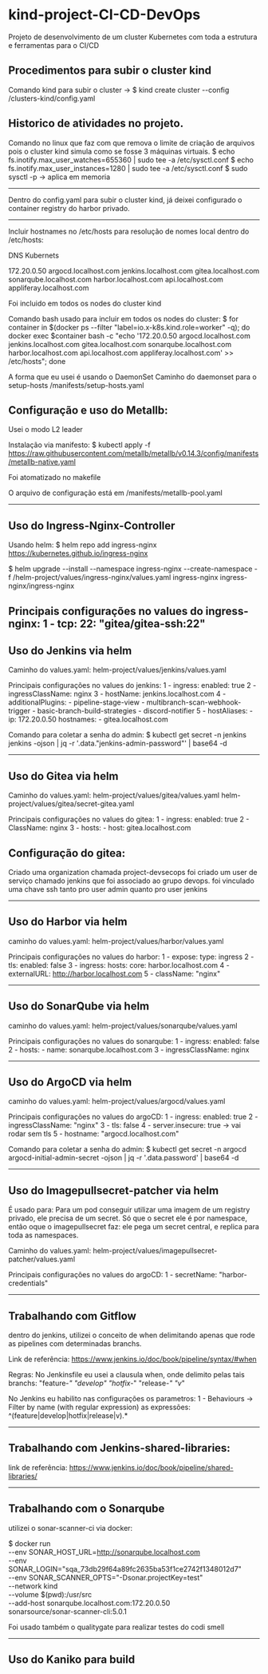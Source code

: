 # kind-project-CI-CD-DevOps
Projeto de desenvolvimento de um cluster Kubernetes com toda a estrutura e ferramentas para o CI/CD


## Procedimentos para subir o cluster kind 
Comando kind para subir o cluster -> $ kind create cluster --config /clusters-kind/config.yaml


## Historico de atividades no projeto. 
Comando no linux que faz com que remova o limite de criação de arquivos pois o cluster kind simula como se fosse 3 máquinas virtuais.
$ echo fs.inotify.max_user_watches=655360 | sudo tee -a /etc/sysctl.conf
$ echo fs.inotify.max_user_instances=1280 | sudo tee -a /etc/sysctl.conf
$ sudo sysctl -p -> aplica em memoria

--------------------------------------------------------------

Dentro do config.yaml para subir o cluster kind, já deixei configurado o container registry do harbor privado.


--------------------------------------------------------------
Incluir hostnames no /etc/hosts para resolução de nomes local 
dentro do /etc/hosts:

DNS Kubernets


172.20.0.50     argocd.localhost.com jenkins.localhost.com gitea.localhost.com sonarqube.localhost.com harbor.localhost.com api.localhost.com appliferay.localhost.com

Foi incluido em todos os nodes do cluster kind 

Comando bash usado para incluir em todos os nodes do cluster:
$ for container in $(docker ps --filter "label=io.x-k8s.kind.role=worker" -q); do docker exec $container bash -c "echo '172.20.0.50     argocd.localhost.com jenkins.localhost.com gitea.localhost.com sonarqube.localhost.com harbor.localhost.com api.localhost.com appliferay.localhost.com' >> /etc/hosts"; done


A forma que eu usei é usando o DaemonSet
Caminho do daemonset para o setup-hosts
/manifests/setup-hosts.yaml

## Configuração e uso do Metallb:
Usei o modo L2 leader 

Instalação via manifesto:
$ kubectl apply -f https://raw.githubusercontent.com/metallb/metallb/v0.14.3/config/manifests/metallb-native.yaml

Foi atomatizado no makefile 

O arquivo de configuração está em /manifests/metallb-pool.yaml

----------------------------------------------------------------
## Uso do Ingress-Nginx-Controller

Usando helm:
$ helm repo add ingress-nginx https://kubernetes.github.io/ingress-nginx

$ helm upgrade --install --namespace ingress-nginx --create-namespace -f /helm-project/values/ingress-nginx/values.yaml ingress-nginx ingress-nginx/ingress-nginx

Principais configurações no values do ingress-nginx:
1 - tcp: 22: "gitea/gitea-ssh:22" 
----------------------------------------------------------------

## Uso do Jenkins via helm

Caminho do values.yaml:
helm-project/values/jenkins/values.yaml

Principais configurações no values do jenkins:
1 - ingress: enabled: true
2 - ingressClassName: nginx
3 - hostName: jenkins.localhost.com
4 - additionalPlugins: - pipeline-stage-view - multibranch-scan-webhook-trigger - basic-branch-build-strategies - discord-notifier
5 - hostAliases: - ip: 172.20.0.50 hostnames: - gitea.localhost.com

Comando para coletar a senha do admin:
$ kubectl get secret -n jenkins jenkins -ojson | jq -r '.data."jenkins-admin-password"' | base64 -d



---------------------------------------------------------------

## Uso do Gitea via helm

Caminho do values.yaml:
helm-project/values/gitea/values.yaml
helm-project/values/gitea/secret-gitea.yaml

Principais configurações no values do gitea:
1 - ingress: enabled: true
2 - ClassName: nginx
3 - hosts: - host: gitea.localhost.com 

## Configuração do gitea:

Criado uma organization chamada project-devsecops
foi criado um user de serviço chamado jenkins que foi associado ao grupo devops. 
foi vinculado uma chave ssh tanto pro user admin quanto pro user jenkins 


----------------------------------------------------------------

## Uso do Harbor via helm

caminho do values.yaml:
helm-project/values/harbor/values.yaml

Principais configurações no values do harbor:
1 - expose: type: ingress
2 - tls: enabled: false
3 - ingress: hosts: core: harbor.localhost.com
4 - externalURL: http://harbor.localhost.com
5 - className: "nginx"

----------------------------------------------------------------

## Uso do SonarQube via helm

caminho do values.yaml:
helm-project/values/sonarqube/values.yaml

Principais configurações no values do sonarqube:
1 - ingress: enabled: false
2 - hosts: - name: sonarqube.localhost.com
3 - ingressClassName: nginx


----------------------------------------------------------------

## Uso do ArgoCD via helm

caminho do values.yaml:
helm-project/values/argocd/values.yaml

Principais configurações no values do argoCD:
1 - ingress: enabled: true
2 - ingressClassName: "nginx"
3 - tls: false
4 - server.insecure: true -> vai rodar sem tls
5 - hostname: "argocd.localhost.com"

Comando para coletar a senha do admin:
$ kubectl get secret -n argocd argocd-initial-admin-secret -ojson | jq -r '.data.password' | base64 -d


----------------------------------------------------------------

## Uso do Imagepullsecret-patcher via helm
É usado para:
Para um pod conseguir utilizar uma imagem de um registry privado, ele precisa de um secret. Só que o secret ele é por namespace, então oque o imagepullsecret faz:
ele pega um secret central, e replica para toda as namespaces.

Caminho do values.yaml:
helm-project/values/imagepullsecret-patcher/values.yaml

Principais configurações no values do argoCD:
1 - secretName: "harbor-credentials"


--------------------------------------------------------------------------------------------------------------------------------------------------------

## Trabalhando com Gitflow 

dentro do jenkins, utilizei o conceito de when delimitando apenas que rode as pipelines com determinadas branchs. 

Link de referência:
https://www.jenkins.io/doc/book/pipeline/syntax/#when

Regras:
No Jenkinsfile eu usei a clausula when, onde delimito pelas tais branchs:
"feature-*"
"develop"
"hotfix-*"
"release-*"
"v*"

No Jenkins eu habilito nas configurações os parametros:
1 - Behaviours -> Filter by name (with regular expression) as expressões:
^(feature|develop|hotfix|release|v).*



---------------------------------------------------------------------------------------------------------------------------------------------------------
## Trabalhando com Jenkins-shared-libraries:

link de referência:
https://www.jenkins.io/doc/book/pipeline/shared-libraries/

---------------------------------------------------------------------------------------------------------------------------------------------------------
## Trabalhando com o Sonarqube

utilizei o sonar-scanner-ci via docker:

$ docker run \
--env SONAR_HOST_URL=http://sonarqube.localhost.com \
--env SONAR_LOGIN="sqa_73db29f64a89fc2635ba53f1ce2742f1348012d7" \
--env SONAR_SCANNER_OPTS="-Dsonar.projectKey=test" \
--network kind \
--volume $(pwd):/usr/src \
--add-host sonarqube.localhost.com:172.20.0.50 \
sonarsource/sonar-scanner-cli:5.0.1

Foi usado também o qualitygate para realizar testes do codi smell 

---------------------------------------------------------------------------------------------------------------------------------------------------

## Uso do Kaniko para build 
